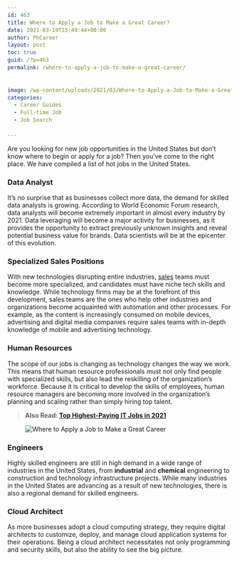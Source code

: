 ```yaml
---
id: 463
title: Where to Apply a Job to Make a Great Career?
date: 2021-03-19T15:49:44+00:00
author: PhCareer
layout: post
toc: true
guid: /?p=463
permalink: /where-to-apply-a-job-to-make-a-great-career/


image: /wp-content/uploads/2021/03/Where-to-Apply-a-Job-to-Make-a-Great-Career.jpg
categories:
  - Career Guides
  - Full-time Job
  - Job Search

---
```

Are you looking for new job opportunities in the United States but don&#8217;t know where to begin or apply for a job? Then you&#8217;ve come to the right place. We have compiled a list of hot jobs in the United States.

### **Data Analyst**

It&#8217;s no surprise that as businesses collect more data, the demand for skilled data analysts is growing. According to World Economic Forum research, data analysts will become extremely important in almost every industry by 2021. Data leveraging will become a major activity for businesses, as it provides the opportunity to extract previously unknown insights and reveal potential business value for brands. Data scientists will be at the epicenter of this evolution.



### **Specialized Sales Positions**

With new technologies disrupting entire industries, [sales](/category/sales-job/) teams must become more specialized, and candidates must have niche tech skills and knowledge. While technology firms may be at the forefront of this development, sales teams are the ones who help other industries and organizations become acquainted with automation and other processes. For example, as the content is increasingly consumed on mobile devices, advertising and digital media companies require sales teams with in-depth knowledge of mobile and advertising technology.


### **Human Resources**

The scope of our jobs is changing as technology changes the way we work. This means that human resource professionals must not only find people with specialized skills, but also lead the reskilling of the organization&#8217;s workforce. Because it is critical to develop the skills of employees, human resource managers are becoming more involved in the organization&#8217;s planning and scaling rather than simply hiring top talent.



<blockquote class="wp-block-quote">
  <p>
    <strong>Also Read: <a href="highest-paying-it-jobs-in-2021/">Top Highest-Paying IT Jobs in 2021</a></strong>
  </p>
</blockquote>

<figure class="wp-block-image size-large">

<img loading="lazy" width="900" height="550" src="/wp-content/uploads/2021/03/Where-to-Apply-to-Make-a-Great-Career.jpg" alt="Where to Apply a Job to Make a Great Career" class="wp-image-464" srcset="/wp-content/uploads/2021/03/Where-to-Apply-to-Make-a-Great-Career.jpg 900w, /wp-content/uploads/2021/03/Where-to-Apply-to-Make-a-Great-Career-300x183.jpg 300w, /wp-content/uploads/2021/03/Where-to-Apply-to-Make-a-Great-Career-768x469.jpg 768w" sizes="(max-width: 900px) 100vw, 900px" /> </figure> 

### **Engineers**

Highly skilled engineers are still in high demand in a wide range of industries in the United States, from **industrial** and **chemical** engineering to construction and technology infrastructure projects. While many industries in the United States are advancing as a result of new technologies, there is also a regional demand for skilled engineers.



### **Cloud Architect**

As more businesses adopt a cloud computing strategy, they require digital architects to customize, deploy, and manage cloud application systems for their operations. Being a cloud architect necessitates not only programming and security skills, but also the ability to see the big picture.

